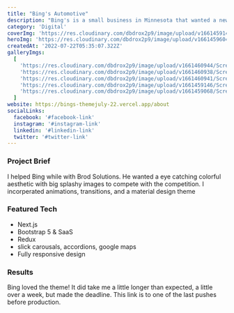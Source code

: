 ```yaml
---
title: "Bing's Automotive"
description: "Bing's is a small business in Minnesota that wanted a new theme to crush the competition"
category: 'Digital'
coverImg: 'https://res.cloudinary.com/dbdrox2p9/image/upload/v1661459146/Screen_Shot_2022-08-25_at_3.25.42_PM_tpuu1u.png'
heroImg: 'https://res.cloudinary.com/dbdrox2p9/image/upload/v1661459604/Screen_Shot_2022-08-25_at_3.33.18_PM_jnj7fj.png'
createdAt: '2022-07-22T05:35:07.322Z'
galleryImgs:
  [
    'https://res.cloudinary.com/dbdrox2p9/image/upload/v1661460944/Screen_Shot_2022-08-25_at_3.54.28_PM_npkdf8.png',
    'https://res.cloudinary.com/dbdrox2p9/image/upload/v1661460938/Screen_Shot_2022-08-25_at_3.55.05_PM_y610od.png',
    'https://res.cloudinary.com/dbdrox2p9/image/upload/v1661460941/Screen_Shot_2022-08-25_at_3.54.38_PM_poikah.png',
    'https://res.cloudinary.com/dbdrox2p9/image/upload/v1661459146/Screen_Shot_2022-08-25_at_3.25.42_PM_tpuu1u.png',
    'https://res.cloudinary.com/dbdrox2p9/image/upload/v1661459068/Screen_Shot_2022-08-25_at_3.24.24_PM_co1uur.png'
  ]
website: https://bings-themejuly-22.vercel.app/about
socialLinks:
  facebook: '#facebook-link'
  instagram: '#instagram-link'
  linkedin: '#linkedin-link'
  twitter: '#twitter-link'
---
```


### Project Brief

I helped Bing while with Brod Solutions. He wanted a eye catching colorful aesthetic with big splashy images to compete with the competition. I incorperated animations, transitions, and a material design theme

### Featured Tech


- Next.js
- Bootstrap 5 & SaaS
- Redux
- slick carousals, accordions, google maps
- Fully responsive design

### Results

Bing loved the theme! It did take me a little longer than expected, a little over a week, but made the deadline. This link is to one of the last pushes before production.
